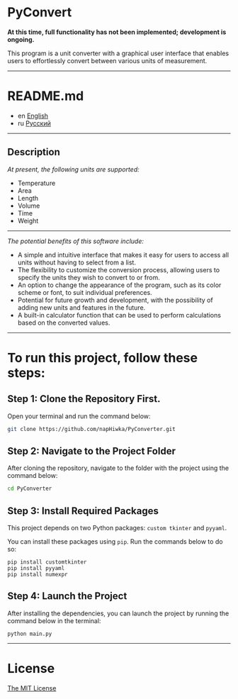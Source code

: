 # PyConvert

**At this time, full functionality has not been implemented; development is ongoing.**

This program is a unit converter with a graphical user interface that enables users to effortlessly convert between various units of measurement.

---

# README.md

- en [English](README.md)
- ru [Русский](readme/README_ru.md)

---

## Description

_At present, the following units are supported:_

- Temperature
- Area
- Length
- Volume
- Time
- Weight

---

_The potential benefits of this software include:_

- A simple and intuitive interface that makes it easy for users to access all units without having to select from a list.
- The flexibility to customize the conversion process, allowing users to specify the units they wish to convert to or from.
- An option to change the appearance of the program, such as its color scheme or font, to suit individual preferences.
- Potential for future growth and development, with the possibility of adding new units and features in the future.
- A built-in calculator function that can be used to perform calculations based on the converted values.

---

# To run this project, follow these steps:

## Step 1: Clone the Repository First.

Open your terminal and run the command below:

```bash
git clone https://github.com/napHiwka/PyConverter.git
```

## Step 2: Navigate to the Project Folder

After cloning the repository, navigate to the folder with the project using the command below:

```bash
cd PyConverter
```

## Step 3: Install Required Packages

This project depends on two Python packages:
`custom tkinter` and `pyyaml`.

You can install these packages using `pip`.
Run the commands below to do so:

```
pip install customtkinter
pip install pyyaml
pip install numexpr
```

## Step 4: Launch the Project

After installing the dependencies, you can launch the project by running the command below in the terminal:

```
python main.py
```

---

# License

[The MIT License](LICENSE)
